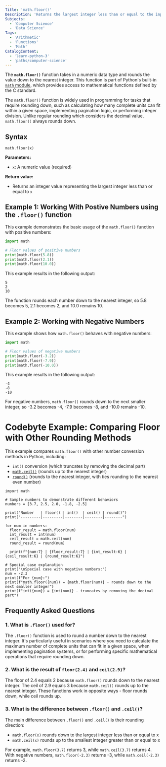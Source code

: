 ```yaml
---
Title: 'math.floor()'
Description: 'Returns the largest integer less than or equal to the input'
Subjects:
  - 'Computer Science'
  - 'Data Science'
Tags:
  - 'Arithmetic'
  - 'Functions'
  - 'Math'
CatalogContent:
  - 'learn-python-3'
  - 'paths/computer-science'
---
```


The **`math.floor()`** function takes in a numeric data type and rounds the value down to the nearest integer. This function is part of Python's built-in [`math` module](https://www.codecademy.com/resources/docs/python/math-module), which provides access to mathematical functions defined by the C standard.

The `math.floor()` function is widely used in programming for tasks that require rounding down, such as calculating how many complete units can fit within a given space, implementing pagination logic, or performing integer division. Unlike regular rounding which considers the decimal value, `math.floor()` always rounds down.

## Syntax

```pseudo
math.floor(x)
```

**Parameters:**

- `x`: A numeric value (required)

**Return value:**
- Returns an integer value representing the largest integer less than or equal to `x`

## Example 1: Working With Postive Numbers using the `.floor()` function

This example demonstrates the basic usage of the `math.floor()` function with positive numbers:

```py
import math

# Floor values of positive numbers
print(math.floor(5.8))
print(math.floor(2.1))
print(math.floor(10.0))
```

This example results in the following output:

```shell
5
2
10
```

The function rounds each number down to the nearest integer, so 5.8 becomes 5, 2.1 becomes 2, and 10.0 remains 10.

## Example 2: Working with Negative Numbers

This example shows how `math.floor()` behaves with negative numbers:

```py
import math

# Floor values of negative numbers
print(math.floor(-3.2))
print(math.floor(-7.9))
print(math.floor(-10.0))
```

This example results in the following output:

```shell
-4
-8
-10
```

For negative numbers, `math.floor()` rounds down to the next smaller integer, so -3.2 becomes -4, -7.9 becomes -8, and -10.0 remains -10.

# Codebyte Example: Comparing Floor with Other Rounding Methods

This example compares `math.floor()` with other number conversion methods in Python, including:
- `int()` conversion (which truncates by removing the decimal part)
- [`math.ceil()`](https://www.codecademy.com/resources/docs/python/math-module/math-ceil) (rounds up to the nearest integer)
- [`round()`](https://www.codecademy.com/resources/docs/python/built-in-functions/round) (rounds to the nearest integer, with ties rounding to the nearest even number)

```codebyte/python
import math

# Sample numbers to demonstrate different behaviors
numbers = [3.7, 2.5, 2.0, -1.8, -2.5]

print("Number   | floor() | int()  | ceil() | round()")
print("---------|---------|--------|--------|--------")

for num in numbers:
  floor_result = math.floor(num)
  int_result = int(num)
  ceil_result = math.ceil(num)
  round_result = round(num)
    
  print(f"{num:7} | {floor_result:7} | {int_result:6} | {ceil_result:6} | {round_result:6}")

# Special case explanation
print("\nSpecial case with negative numbers:")
num = -2.3
print(f"For {num}:")
print(f"math.floor({num}) = {math.floor(num)} - rounds down to the next smaller integer")
print(f"int({num}) = {int(num)} - truncates by removing the decimal part")
```

## Frequently Asked Questions

### 1. What is `.floor()` used for?

The `.floor()` function is used to round a number down to the nearest integer. It's particularly useful in scenarios where you need to calculate the maximum number of complete units that can fit in a given space, when implementing pagination systems, or for performing specific mathematical operations that require rounding down.

### 2. What is the result of `floor(2.4)` and `ceil(2.9)`?

The floor of 2.4 equals 2 because `math.floor()` rounds down to the nearest integer. The ceil of 2.9 equals 3 because `math.ceil()` rounds up to the nearest integer. These functions work in opposite ways - floor rounds down, while ceil rounds up.

### 3. What is the difference between `.floor()` and `.ceil()`?

The main difference between `.floor()` and `.ceil()` is their rounding direction:
- `math.floor(x)` rounds down to the largest integer less than or equal to x
- `math.ceil(x)` rounds up to the smallest integer greater than or equal to x

For example, `math.floor(3.7)` returns 3, while `math.ceil(3.7)` returns 4. With negative numbers, `math.floor(-2.3)` returns -3, while `math.ceil(-2.3)` returns -2.
